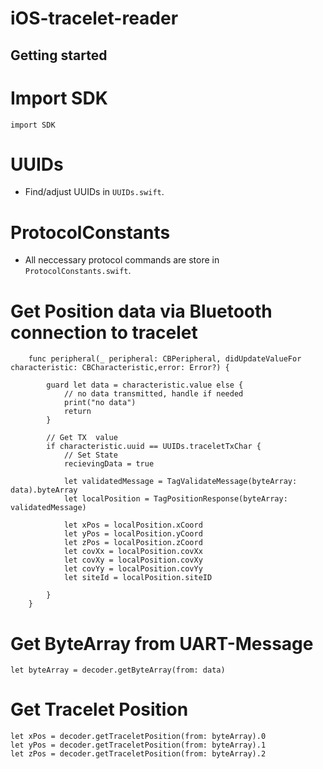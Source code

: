 # iOS-tracelet-reader



## Getting started


# Import SDK

`import SDK`


# UUIDs
- Find/adjust UUIDs in `UUIDs.swift`.

# ProtocolConstants
- All neccessary protocol commands are store in `ProtocolConstants.swift`.

# Get Position data via Bluetooth connection to tracelet

```
    func peripheral(_ peripheral: CBPeripheral, didUpdateValueFor characteristic: CBCharacteristic,error: Error?) {
                
        guard let data = characteristic.value else {
            // no data transmitted, handle if needed
            print("no data")
            return
        }

        // Get TX  value
        if characteristic.uuid == UUIDs.traceletTxChar {
            // Set State
            recievingData = true
            
            let validatedMessage = TagValidateMessage(byteArray: data).byteArray
            let localPosition = TagPositionResponse(byteArray: validatedMessage)
            
            let xPos = localPosition.xCoord
            let yPos = localPosition.yCoord
            let zPos = localPosition.zCoord
            let covXx = localPosition.covXx
            let covXy = localPosition.covXy
            let covYy = localPosition.covYy
            let siteId = localPosition.siteID   
 
        }
    }

```




# Get ByteArray from UART-Message
```
let byteArray = decoder.getByteArray(from: data)
```

# Get Tracelet Position

```
let xPos = decoder.getTraceletPosition(from: byteArray).0
let yPos = decoder.getTraceletPosition(from: byteArray).1
let zPos = decoder.getTraceletPosition(from: byteArray).2
```
